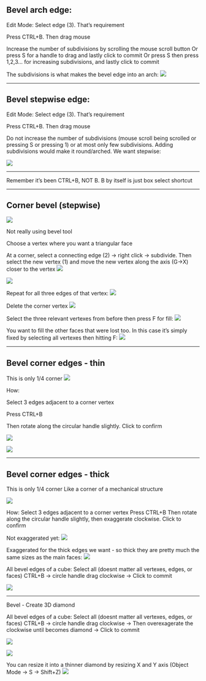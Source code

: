 
## Bevel arch edge:

Edit Mode:
Select edge (3). That’s requirement

Press CTRL+B. Then drag mouse

Increase the number of subdivisions by scrolling the mouse scroll button
Or press S for a handle to drag and lastly click to commit
Or press S then press 1,2,3... for increasing subdivisions, and lastly click to commit

The subdivisions is what makes the bevel edge into an arch:
![](https://i.imgur.com/czFOm31.png)


---

## Bevel stepwise edge:

Edit Mode:
Select edge (3). That’s requirement

Press CTRL+B. Then drag mouse

Do not increase the number of subdivisions (mouse scroll being scrolled or pressing S or pressing 1) or at most only few subdivisions. Adding subdivisions would make it round/arched. We want stepwise:

![](https://i.imgur.com/ZgF3pRm.png)

---

Remember it’s been CTRL+B, NOT B. B by itself is just box select shortcut

----

## Corner bevel (stepwise)
![](https://i.imgur.com/h552qzq.png)
  

Not really using bevel tool

Choose a vertex where you want a triangular face

At a corner, select a connecting edge (2) → right click → subdivide. Then select the new vertex (1) and move the new vertex along the axis (G->X) closer to the vertex
![](https://i.imgur.com/9WJoYAF.png)

![](https://i.imgur.com/tb4N5Et.png)

Repeat for all three edges of that vertex:
![](https://i.imgur.com/858sjKy.png)

Delete the corner vertex
![](https://i.imgur.com/R326GNl.png)

Select the three relevant vertexes from before then press F for fill:
![](https://i.imgur.com/GMSfCNG.png)

You want to fill the other faces that were lost too. In this case it’s simply fixed by selecting all vertexes then hitting F:
![](https://i.imgur.com/qLzLQWb.png)

---

## Bevel corner edges - thin

This is only 1/4 corner
![](https://i.imgur.com/rKch1nK.png)


How:

Select 3 edges adjacent to a corner vertex

Press CTRL+B

Then rotate along the circular handle slightly. Click to confirm

![](https://i.imgur.com/LZ2AM2B.png)

![](https://i.imgur.com/REyVfYE.png)


---

## Bevel corner edges - thick
This is only 1/4 corner
Like a corner of a mechanical structure

![](https://i.imgur.com/d9YU8q6.png)


How:
Select 3 edges adjacent to a corner vertex
Press CTRL+B
Then rotate along the circular handle slightly, then exaggerate clockwise. Click to confirm

Not exaggerated yet:
![](https://i.imgur.com/aXjov9z.png)


Exaggerated for the thick edges we want - so thick they are pretty much the same sizes as the main faces:
![](https://i.imgur.com/IFQUgSp.png)



All bevel edges of a cube:
Select all (doesnt matter all vertexes, edges, or faces)
CTRL+B → circle handle drag clockwise → Click to commit

![](https://i.imgur.com/0ExojJY.png)


---


Bevel - Create 3D diamond

All bevel edges of a cube:
Select all (doesnt matter all vertexes, edges, or faces)
CTRL+B → circle handle drag clockwise → Then overexagerate the clockwise until becomes diamond → Click to commit

![](https://i.imgur.com/66ZHPWP.png)


![](https://i.imgur.com/0EhaCPN.png)


You can resize it into a thinner diamond by resizing X and Y axis (Object Mode → S → Shift+Z)
![](https://i.imgur.com/xoeoKZa.png)
